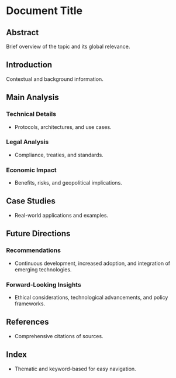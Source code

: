 # Document Title

## Abstract
Brief overview of the topic and its global relevance.

## Introduction
Contextual and background information.

## Main Analysis
### Technical Details
- Protocols, architectures, and use cases.

### Legal Analysis
- Compliance, treaties, and standards.

### Economic Impact
- Benefits, risks, and geopolitical implications.

## Case Studies
- Real-world applications and examples.

## Future Directions
### Recommendations
- Continuous development, increased adoption, and integration of emerging technologies.

### Forward-Looking Insights
- Ethical considerations, technological advancements, and policy frameworks.

## References
- Comprehensive citations of sources.

## Index
- Thematic and keyword-based for easy navigation.